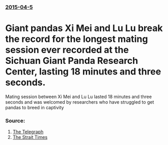 ### [2015-04-5](/news/2015/04/5/index.md)

# Giant pandas Xi Mei and Lu Lu break the record for the longest mating session ever recorded at the Sichuan Giant Panda Research Center, lasting 18 minutes and three seconds. 

Mating session between Xi Mei and Lu Lu lasted 18 minutes and three seconds and was welcomed by researchers who have struggled to get pandas to breed in captivity


### Source:

1. [The Telegraph](http://www.telegraph.co.uk/news/worldnews/asia/china/11516700/Giant-pandas-in-China-set-record-for-longest-recorded-sex-session.html)
2. [The Strait Times](http://www.straitstimes.com/news/asia/east-asia/story/pandas-breaks-record-mating-session-18-minutes-broadcast-online-20150405)
